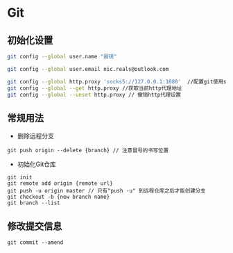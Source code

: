 # Git

## 初始化设置

```bash
git config --global user.name "聂锐"

git config --global user.email nic.reals@outlook.com

git config --global http.proxy 'socks5://127.0.0.1:1080'  //配置git使用shadowsocks的sock5代理 同理设置https代理
git config --global --get http.proxy //获取当前http代理地址
git config --global --unset http.proxy // 撤销http代理设置

```

## 常规用法

- 删除远程分支
```shell
git push origin --delete {branch} // 注意冒号的书写位置
```

- 初始化Git仓库
```
git init
git remote add origin {remote url}
git push -u origin master // 只有"push -u" 到远程仓库之后才能创建分支
git checkout -b {new branch name}
git branch --list
```

## 修改提交信息

```
git commit --amend
```
